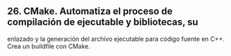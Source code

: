 ## 26. CMake. Automatiza el proceso de compilación de ejecutable y bibliotecas, su
enlazado y la generación del archivo ejecutable para código fuente en C++. Crea un
buildfile con CMake.
